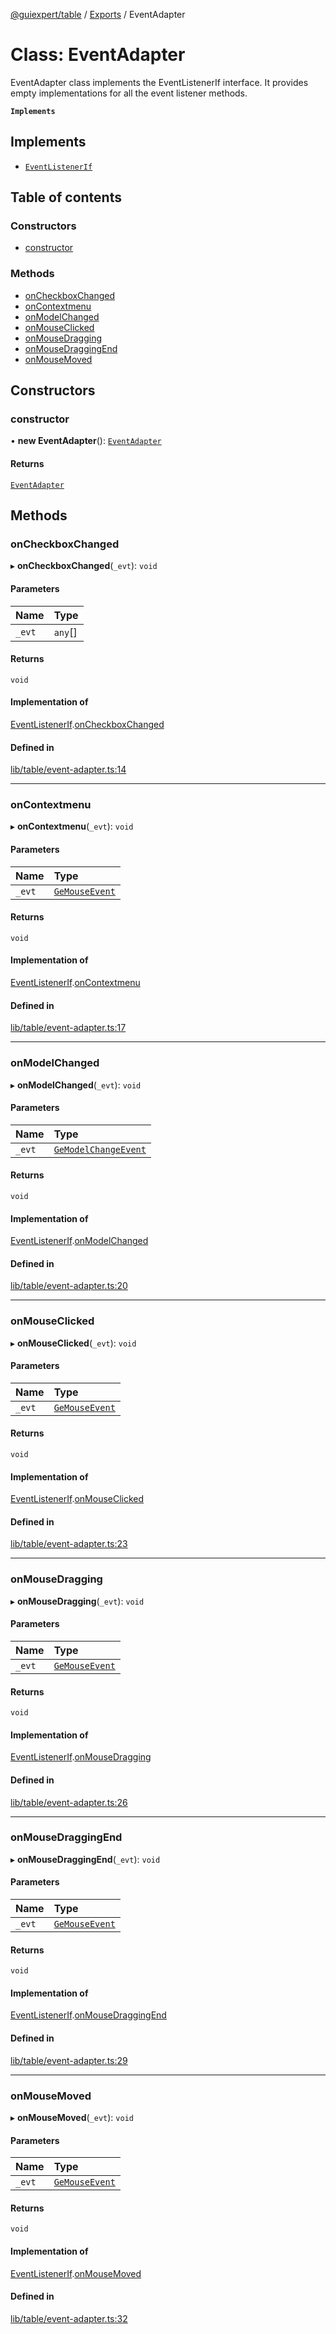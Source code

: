 [@guiexpert/table](../README.md) / [Exports](../modules.md) / EventAdapter

# Class: EventAdapter

EventAdapter class implements the EventListenerIf interface.
It provides empty implementations for all the event listener methods.

**`Implements`**

## Implements

- [`EventListenerIf`](../interfaces/EventListenerIf.md)

## Table of contents

### Constructors

- [constructor](EventAdapter.md#constructor)

### Methods

- [onCheckboxChanged](EventAdapter.md#oncheckboxchanged)
- [onContextmenu](EventAdapter.md#oncontextmenu)
- [onModelChanged](EventAdapter.md#onmodelchanged)
- [onMouseClicked](EventAdapter.md#onmouseclicked)
- [onMouseDragging](EventAdapter.md#onmousedragging)
- [onMouseDraggingEnd](EventAdapter.md#onmousedraggingend)
- [onMouseMoved](EventAdapter.md#onmousemoved)

## Constructors

### constructor

• **new EventAdapter**(): [`EventAdapter`](EventAdapter.md)

#### Returns

[`EventAdapter`](EventAdapter.md)

## Methods

### onCheckboxChanged

▸ **onCheckboxChanged**(`_evt`): `void`

#### Parameters

| Name | Type |
| :------ | :------ |
| `_evt` | `any`[] |

#### Returns

`void`

#### Implementation of

[EventListenerIf](../interfaces/EventListenerIf.md).[onCheckboxChanged](../interfaces/EventListenerIf.md#oncheckboxchanged)

#### Defined in

[lib/table/event-adapter.ts:14](https://github.com/guiexperttable/ge-table/blob/6aaca3c/libs/table/src/lib/table/event-adapter.ts#L14)

___

### onContextmenu

▸ **onContextmenu**(`_evt`): `void`

#### Parameters

| Name | Type |
| :------ | :------ |
| `_evt` | [`GeMouseEvent`](GeMouseEvent.md) |

#### Returns

`void`

#### Implementation of

[EventListenerIf](../interfaces/EventListenerIf.md).[onContextmenu](../interfaces/EventListenerIf.md#oncontextmenu)

#### Defined in

[lib/table/event-adapter.ts:17](https://github.com/guiexperttable/ge-table/blob/6aaca3c/libs/table/src/lib/table/event-adapter.ts#L17)

___

### onModelChanged

▸ **onModelChanged**(`_evt`): `void`

#### Parameters

| Name | Type |
| :------ | :------ |
| `_evt` | [`GeModelChangeEvent`](GeModelChangeEvent.md) |

#### Returns

`void`

#### Implementation of

[EventListenerIf](../interfaces/EventListenerIf.md).[onModelChanged](../interfaces/EventListenerIf.md#onmodelchanged)

#### Defined in

[lib/table/event-adapter.ts:20](https://github.com/guiexperttable/ge-table/blob/6aaca3c/libs/table/src/lib/table/event-adapter.ts#L20)

___

### onMouseClicked

▸ **onMouseClicked**(`_evt`): `void`

#### Parameters

| Name | Type |
| :------ | :------ |
| `_evt` | [`GeMouseEvent`](GeMouseEvent.md) |

#### Returns

`void`

#### Implementation of

[EventListenerIf](../interfaces/EventListenerIf.md).[onMouseClicked](../interfaces/EventListenerIf.md#onmouseclicked)

#### Defined in

[lib/table/event-adapter.ts:23](https://github.com/guiexperttable/ge-table/blob/6aaca3c/libs/table/src/lib/table/event-adapter.ts#L23)

___

### onMouseDragging

▸ **onMouseDragging**(`_evt`): `void`

#### Parameters

| Name | Type |
| :------ | :------ |
| `_evt` | [`GeMouseEvent`](GeMouseEvent.md) |

#### Returns

`void`

#### Implementation of

[EventListenerIf](../interfaces/EventListenerIf.md).[onMouseDragging](../interfaces/EventListenerIf.md#onmousedragging)

#### Defined in

[lib/table/event-adapter.ts:26](https://github.com/guiexperttable/ge-table/blob/6aaca3c/libs/table/src/lib/table/event-adapter.ts#L26)

___

### onMouseDraggingEnd

▸ **onMouseDraggingEnd**(`_evt`): `void`

#### Parameters

| Name | Type |
| :------ | :------ |
| `_evt` | [`GeMouseEvent`](GeMouseEvent.md) |

#### Returns

`void`

#### Implementation of

[EventListenerIf](../interfaces/EventListenerIf.md).[onMouseDraggingEnd](../interfaces/EventListenerIf.md#onmousedraggingend)

#### Defined in

[lib/table/event-adapter.ts:29](https://github.com/guiexperttable/ge-table/blob/6aaca3c/libs/table/src/lib/table/event-adapter.ts#L29)

___

### onMouseMoved

▸ **onMouseMoved**(`_evt`): `void`

#### Parameters

| Name | Type |
| :------ | :------ |
| `_evt` | [`GeMouseEvent`](GeMouseEvent.md) |

#### Returns

`void`

#### Implementation of

[EventListenerIf](../interfaces/EventListenerIf.md).[onMouseMoved](../interfaces/EventListenerIf.md#onmousemoved)

#### Defined in

[lib/table/event-adapter.ts:32](https://github.com/guiexperttable/ge-table/blob/6aaca3c/libs/table/src/lib/table/event-adapter.ts#L32)
